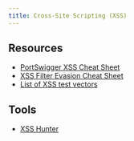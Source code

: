 ```yaml
---
title: Cross-Site Scripting (XSS)
---
```


## Resources ##

* [PortSwigger XSS Cheat Sheet](https://portswigger.net/web-security/cross-site-scripting/cheat-sheet)
* [XSS Filter Evasion Cheat Sheet](https://owasp.org/www-community/xss-filter-evasion-cheatsheet)
* [List of XSS test vectors](https://gist.github.com/kurobeats/9a613c9ab68914312cbb415134795b45)

## Tools ##

* [XSS Hunter](https://xsshunter.com/)
